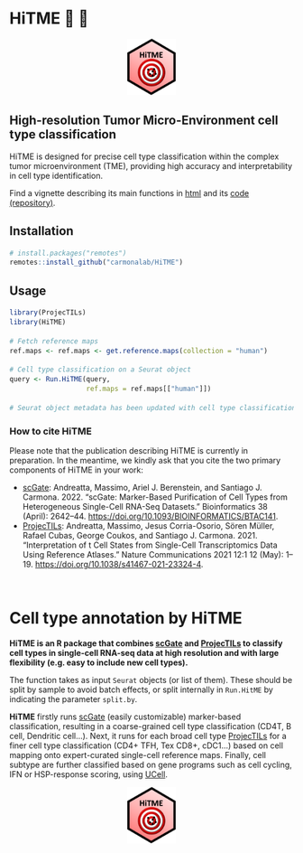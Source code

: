 # HiTME :dart: :facepunch:

<p align="center">

<img src="docs/HiTME_logo.png" height="100"/>

</p>

## High-resolution Tumor Micro-Environment cell type classification

HiTME is designed for precise cell type classification within the complex tumor microenvironment (TME), providing high accuracy and interpretability in cell type identification.

Find a vignette describing its main functions in [html](https://carmonalab.github.io/HiTME_CaseStudies/HiTME_GetStarted.html) and its [code (repository)](https://github.com/carmonalab/HiTME_CaseStudies).

## Installation

``` r
# install.packages("remotes")
remotes::install_github("carmonalab/HiTME")
```

## Usage

``` r
library(ProjecTILs)
library(HiTME)

# Fetch reference maps
ref.maps <- ref.maps <- get.reference.maps(collection = "human")

# Cell type classification on a Seurat object
query <- Run.HiTME(query,
                   ref.maps = ref.maps[["human"]])

# Seurat object metadata has been updated with cell type classification at different granularity levels (layers)
```

### How to cite HiTME
Please note that the publication describing HiTME is currently in preparation. In the meantime, we kindly ask that you cite the two primary components of HiTME in your work:

- [scGate](https://github.com/carmonalab/scGate): Andreatta, Massimo, Ariel J. Berenstein, and Santiago J. Carmona. 2022. “scGate: Marker-Based Purification of Cell Types from Heterogeneous Single-Cell RNA-Seq Datasets.” Bioinformatics 38 (April): 2642–44. https://doi.org/10.1093/BIOINFORMATICS/BTAC141.
- [ProjecTILs](https://github.com/carmonalab/ProjecTILs): Andreatta, Massimo, Jesus Corria-Osorio, Sören Müller, Rafael Cubas, George Coukos, and Santiago J. Carmona. 2021. “Interpretation of t Cell States from Single-Cell Transcriptomics Data Using Reference Atlases.” Nature Communications 2021 12:1 12 (May): 1–19. https://doi.org/10.1038/s41467-021-23324-4.

<br>

# Cell type annotation by HiTME

**HiTME is an R package that combines [scGate](https://github.com/carmonalab/scGate) and [ProjecTILs](https://github.com/carmonalab/ProjecTILs) to classify cell types in single-cell RNA-seq data at high resolution and with large flexibility (e.g. easy to include new cell types).**

The function takes as input `Seurat` objects (or list of them). These should be split by sample to avoid batch effects, or split internally in `Run.HitME` by indicating the parameter `split.by`.

**HiTME** firstly runs [scGate](https://github.com/carmonalab/scGate) (easily customizable) marker-based classification, resulting in a coarse-grained cell type classification (CD4T, B cell, Dendritic cell...). Next, it runs for each broad cell type [ProjecTILs](https://github.com/carmonalab/ProjecTILs) for a finer cell type classification (CD4+ TFH, Tex CD8+, cDC1...) based on cell mapping onto expert-curated single-cell reference maps. Finally, cell subtype are further classified based on gene programs such as cell cycling, IFN or HSP-response scoring, using [UCell](https://github.com/carmonalab/UCell).



<p align="center">

<img src="docs/HiTME_logo.png" height="100"/>

</p>
